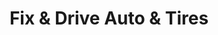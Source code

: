 ---
title: "Fix & Drive Auto & Tires"
url: /mesquite/fix-and-drive-auto-and-tires/
shop: car repair
---